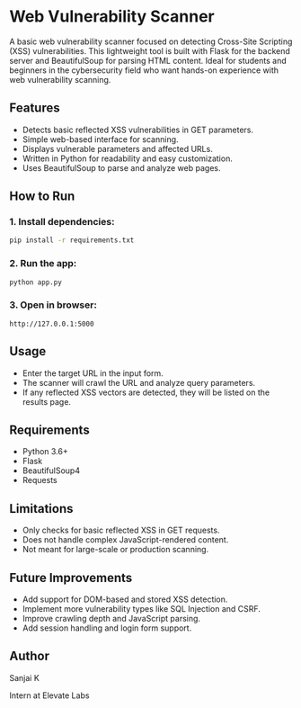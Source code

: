 # Web Vulnerability Scanner

A basic web vulnerability scanner focused on detecting Cross-Site Scripting (XSS) vulnerabilities. This lightweight tool is built with Flask for the backend server and BeautifulSoup for parsing HTML content. Ideal for students and beginners in the cybersecurity field who want hands-on experience with web vulnerability scanning.

## Features

* Detects basic reflected XSS vulnerabilities in GET parameters.
* Simple web-based interface for scanning.
* Displays vulnerable parameters and affected URLs.
* Written in Python for readability and easy customization.
* Uses BeautifulSoup to parse and analyze web pages.

## How to Run

### 1. Install dependencies:

```bash
pip install -r requirements.txt
```

### 2. Run the app:

```bash
python app.py
```

### 3. Open in browser:

```
http://127.0.0.1:5000
```

## Usage

* Enter the target URL in the input form.
* The scanner will crawl the URL and analyze query parameters.
* If any reflected XSS vectors are detected, they will be listed on the results page.

## Requirements

* Python 3.6+
* Flask
* BeautifulSoup4
* Requests

## Limitations

* Only checks for basic reflected XSS in GET requests.
* Does not handle complex JavaScript-rendered content.
* Not meant for large-scale or production scanning.

## Future Improvements

* Add support for DOM-based and stored XSS detection.
* Implement more vulnerability types like SQL Injection and CSRF.
* Improve crawling depth and JavaScript parsing.
* Add session handling and login form support.

## Author

Sanjai K 

Intern at Elevate Labs

